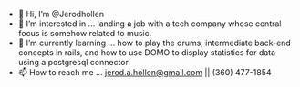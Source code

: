 - 👋 Hi, I’m @Jerodhollen
- 👀 I’m interested in ... landing a job with a tech company whose central focus is somehow related to music.
- 🌱 I’m currently learning ... how to play the drums, intermediate back-end concepts in rails, and how to use DOMO to display statistics for data using a postgresql connector. 
- 📫 How to reach me ... jerod.a.hollen@gmail.com || (360) 477-1854

<!---
Jerodhollen/Jerodhollen is a ✨ special ✨ repository because its `README.md` (this file) appears on your GitHub profile.
You can click the Preview link to take a look at your changes.
--->
